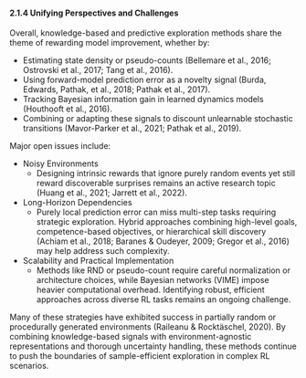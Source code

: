 #### 2.1.4 Unifying Perspectives and Challenges

Overall, knowledge-based and predictive exploration methods share the theme of rewarding model improvement, whether by:
- Estimating state density or pseudo-counts (Bellemare et al., 2016; Ostrovski et al., 2017; Tang et al., 2016).
- Using forward-model prediction error as a novelty signal (Burda, Edwards, Pathak, et al., 2018; Pathak et al., 2017).
- Tracking Bayesian information gain in learned dynamics models (Houthooft et al., 2016).
- Combining or adapting these signals to discount unlearnable stochastic transitions (Mavor-Parker et al., 2021; Pathak et al., 2019).

Major open issues include:
- Noisy Environments
  - Designing intrinsic rewards that ignore purely random events yet still reward discoverable surprises remains an active research topic (Huang et al., 2021; Jarrett et al., 2022).
- Long-Horizon Dependencies
  - Purely local prediction error can miss multi-step tasks requiring strategic exploration. Hybrid approaches combining high-level goals, competence-based objectives, or hierarchical skill discovery (Achiam et al., 2018; Baranes & Oudeyer, 2009; Gregor et al., 2016) may help address such complexity.
- Scalability and Practical Implementation
  - Methods like RND or pseudo-count require careful normalization or architecture choices, while Bayesian networks (VIME) impose heavier computational overhead. Identifying robust, efficient approaches across diverse RL tasks remains an ongoing challenge.

Many of these strategies have exhibited success in partially random or procedurally generated environments (Raileanu & Rocktäschel, 2020). By combining knowledge-based signals with environment-agnostic representations and thorough uncertainty handling, these methods continue to push the boundaries of sample-efficient exploration in complex RL scenarios.
